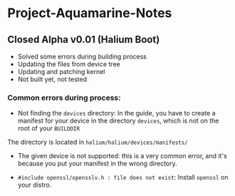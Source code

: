 # Project-Aquamarine-Notes

## Closed Alpha v0.01 (Halium Boot)

- Solved some errors during building process
- Updating the files from device tree
- Updating and patching kernel
- Not built yet, not tested

### Common errors during process:

- Not finding the `devices` directory: 
In the guide, you have to create a manifest for your device in the directory `devices`, which is not on the root of your `BUILDDIR`

The directory is located in `halium/halium/devices/manifests/`

- The given device is not supported: this is a very common error, and it's because you put your manifest in the wrong directory.

- `#include openssl/opensslv.h : file does not exist`:
Install `openssl` on your distro.
